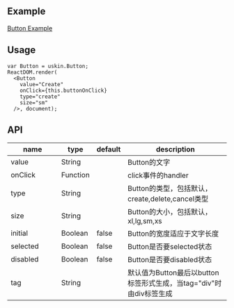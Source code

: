 ## Example
<a href="./button.html" target="_blank">Button Example</a>

## Usage
```
var Button = uskin.Button;
ReactDOM.render(
  <Button
    value="Create"
    onClick={this.buttonOnClick}
    type="create"
    size="sm"
  />, document);
```

## API
<table>
  <thead>
    <tr>
      <th style="width: 100px;">name</th>
      <th style="width: 50px;">type</th>
      <th style="width: 50px;">default</th>
      <th>description</th>
    </tr>
  </thead>
  <tbody>
    <tr>
      <td>value</td>
      <td>String</td>
      <td></td>
      <td>Button的文字</td>
    </tr>
    <tr>
      <td>onClick</td>
      <td>Function</td>
      <td></td>
      <td>click事件的handler</td>
    </tr>
    <tr>
      <td>type</td>
      <td>String</td>
      <td></td>
      <td>Button的类型，包括默认，create,delete,cancel类型</td>
    </tr>
    <tr>
      <td>size</td>
      <td>String</td>
      <td></td>
      <td>Button的大小，包括默认，xl,lg,sm,xs</td>
    </tr>
    <tr>
      <td>initial</td>
      <td>Boolean</td>
      <td>false</td>
      <td>Button的宽度适应于文字长度</td>
    </tr>
    <tr>
      <td>selected</td>
      <td>Boolean</td>
      <td>false</td>
      <td>Button是否要selected状态</td>
    </tr>
    <tr>
      <td>disabled</td>
      <td>Boolean</td>
      <td>false</td>
      <td>Button是否要disabled状态</td>
    </tr>
    <tr>
      <td>tag</td>
      <td>String</td>
      <td></td>
      <td>默认值为Button最后以button标签形式生成，当tag="div"时由div标签生成</td>
    </tr>
  </tbody>
</table>
